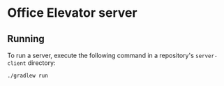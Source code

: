 # Office Elevator server

## Running

To run a server, execute the following command in a repository's `server-client` directory:

```bash
./gradlew run
```
